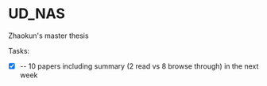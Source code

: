 # UD_NAS
Zhaokun's master thesis

Tasks:

- [X] -- 10 papers including summary (2 read vs 8 browse through) in the next week
